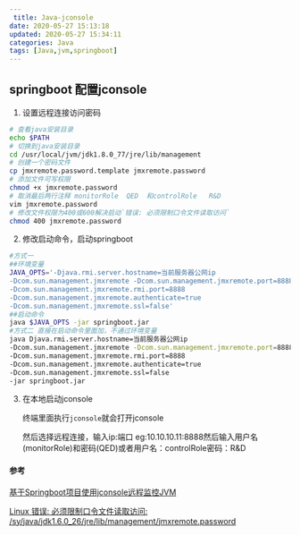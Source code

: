 ```yaml
---
 title: Java-jconsole
date: 2020-05-27 15:13:18
updated: 2020-05-27 15:34:11
categories: Java 
tags: [Java,jvm,springboot]
---
```


## springboot 配置jconsole

1. 设置远程连接访问密码

```bash
# 查看java安装目录
echo $PATH
# 切换到java安装目录
cd /usr/local/jvm/jdk1.8.0_77/jre/lib/management
# 创建一个密码文件
cp jmxremote.password.template jmxremote.password
# 添加文件可写权限
chmod +x jmxremote.password
# 取消最后两行注释 monitorRole  QED  和controlRole   R&D
vim jmxremote.password
# 修改文件权限为400或600解决启动`错误: 必须限制口令文件读取访问`
chmod 400 jmxremote.password
```

2. 修改启动命令，启动springboot

```bash
#方式一
##环境变量
JAVA_OPTS='-Djava.rmi.server.hostname=当前服务器公网ip 
-Dcom.sun.management.jmxremote -Dcom.sun.management.jmxremote.port=8888 
-Dcom.sun.management.jmxremote.rmi.port=8888 
-Dcom.sun.management.jmxremote.authenticate=true 
-Dcom.sun.management.jmxremote.ssl=false'
##启动命令
java $JAVA_OPTS -jar springboot.jar
#方式二 直接在启动命令里面加，不通过环境变量
java Djava.rmi.server.hostname=当前服务器公网ip 
-Dcom.sun.management.jmxremote -Dcom.sun.management.jmxremote.port=8888 
-Dcom.sun.management.jmxremote.rmi.port=8888 
-Dcom.sun.management.jmxremote.authenticate=true 
-Dcom.sun.management.jmxremote.ssl=false
-jar springboot.jar
```

3. 在本地启动jconsole

   终端里面执行`jconsole`就会打开jconsole

   然后选择远程连接，输入ip:端口 eg:10.10.10.11:8888然后输入用户名(monitorRole)和密码(QED)或者用户名：controlRole密码：R&D

   

#### 参考

[基于Springboot项目使用jconsole远程监控JVM](https://blog.csdn.net/Box_clf/article/details/88344631)

[Linux 错误: 必须限制口令文件读取访问: /sy/java/jdk1.6.0_26/jre/lib/management/jmxremote.password](https://blog.csdn.net/yejin191258966/article/details/100097592)

